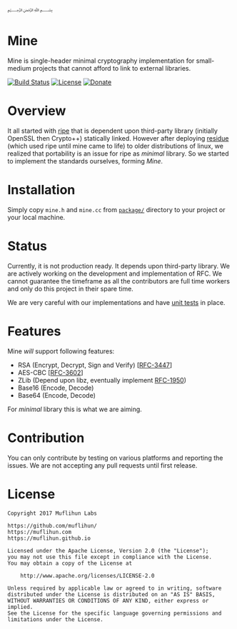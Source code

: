 ﷽

# Mine
Mine is single-header minimal cryptography implementation for small-medium projects that cannot afford to link to external libraries.

[![Build Status](https://img.shields.io/travis/muflihun/mine/develop.svg)](https://travis-ci.org/muflihun/mine)
[![License](https://img.shields.io/badge/License-Apache%202.0-blue.svg)](https://github.com/muflihun/mine/blob/master/LICENCE)
[![Donate](https://img.shields.io/badge/Donate-PayPal-green.svg)](https://www.paypal.me/MuflihunDotCom/25)

# Overview
It all started with [ripe](https://github.com/muflihun/ripe) that is dependent upon third-party library (initially OpenSSL then Crypto++) statically linked. However after deploying [residue](https://github.com/muflihun/residue) (which used ripe until mine came to life) to older distributions of linux, we realized that portability is an issue for ripe as _minimal_ library. So we started to implement the standards ourselves, forming _Mine_. 

# Installation
Simply copy `mine.h` and `mine.cc` from [`package/`](/package/) directory to your project or your local machine.

# Status
Currently, it is not production ready. It depends upon third-party library. We are actively working on the development and implementation of RFC. We cannot guarantee the timeframe as all the contributors are full time workers and only do this project in their spare time.

We are very careful with our implementations and have [unit tests](/test/) in place. 

# Features
Mine _will_ support following features:

 * RSA (Encrypt, Decrypt, Sign and Verify) [[RFC-3447](https://tools.ietf.org/html/rfc3447)]
 * AES-CBC [[RFC-3602](https://tools.ietf.org/html/rfc3602)]
 * ZLib (Depend upon libz, eventually implement [RFC-1950](https://tools.ietf.org/html/rfc3602))
 * Base16 (Encode, Decode)
 * Base64 (Encode, Decode)
 
For _minimal_ library this is what we are aiming.

# Contribution
You can only contribute by testing on various platforms and reporting the issues. We are not accepting any pull requests until first release.

# License
```
Copyright 2017 Muflihun Labs

https://github.com/muflihun/
https://muflihun.com
https://muflihun.github.io

Licensed under the Apache License, Version 2.0 (the "License");
you may not use this file except in compliance with the License.
You may obtain a copy of the License at

    http://www.apache.org/licenses/LICENSE-2.0

Unless required by applicable law or agreed to in writing, software
distributed under the License is distributed on an "AS IS" BASIS,
WITHOUT WARRANTIES OR CONDITIONS OF ANY KIND, either express or implied.
See the License for the specific language governing permissions and
limitations under the License.
```
